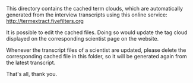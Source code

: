 This directory contains the cached term clouds, which are automatically generated from the interview transcripts using this online service: http://termextract.fivefilters.org

It is possible to edit the cached files. Doing so would update the tag cloud displayed on the corresponding scientist page on the website.

Whenever the transcript files of a scientist are updated, please delete the corresponding cached file in this folder, so it will be generated again from the latest transcript.

That's all, thank you.